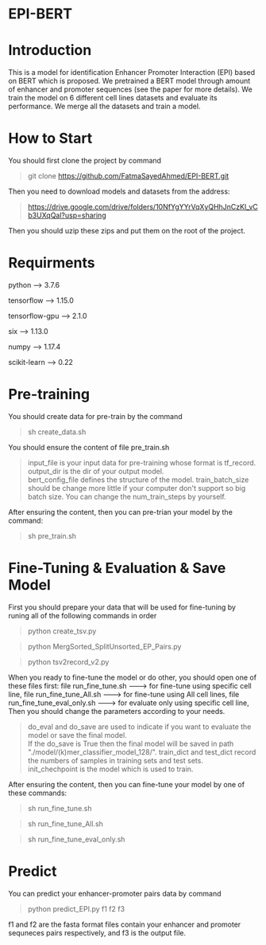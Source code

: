 # EPI-BERT

# Introduction
This is a model for identification Enhancer Promoter Interaction (EPI) based on BERT which is proposed.
We pretrained a BERT model through amount of enhancer and promoter sequences (see the paper for more details).
We train the model on 6 different cell lines datasets and evaluate its performance.
We merge all the datasets and train a model.
# How to Start
You should first clone the project by command
>git clone https://github.com/FatmaSayedAhmed/EPI-BERT.git

Then you need to download models and datasets from the address:
>https://drive.google.com/drive/folders/10NfYgYYrVqXyQHhJnCzKl_vCb3UXqQal?usp=sharing
 
Then you should uzip these zips and put them on the root of the project.

# Requirments 
python -->                    3.7.6

tensorflow -->                1.15.0

tensorflow-gpu -->            2.1.0

six -->                       1.13.0

numpy -->                     1.17.4

scikit-learn -->              0.22

# Pre-training
 
 You should create data for pre-train by the command
 >sh create_data.sh
 
You should ensure the content of file pre_train.sh
>input_file is your input data for pre-training whose format is tf_record.  
output_dir is the dir of your output model.  
bert_config_file defines the structure of the model.
train_batch_size should be change more little if your computer don't support so big batch size.
You can change the num_train_steps by yourself.

After ensuring the content, then you can pre-trian your model by the command:
>sh pre_train.sh

 # Fine-Tuning & Evaluation & Save Model
 First you should prepare your data that will be used for fine-tuning by runing all of the following commands in order
> python create_tsv.py 
  
> python MergSorted_SplitUnsorted_EP_Pairs.py
  
> python tsv2record_v2.py
 
 When you ready to fine-tune the model or do other, you should open one of these files first:
 file run_fine_tune.sh ---> for fine-tune using specific cell line,
 file run_fine_tune_All.sh ---> for fine-tune using All cell lines,
 file run_fine_tune_eval_only.sh ---> for evaluate only using specific cell line,
 Then you should change the parameters according to your needs.
> do_eval and do_save are used to indicate if you want to evaluate the model or save the final model.  
If the do_save is True then the final model will be saved in path "./model/(k)mer_classifier_model_128/".
train_dict and test_dict record the numbers of samples in training sets and test sets.  
init_chechpoint is the model which is used to train.

After ensuring the content, then you can fine-tune your model by one of these commands:
> sh run_fine_tune.sh
 
> sh run_fine_tune_All.sh
 
> sh run_fine_tune_eval_only.sh

# Predict
You can predict your enhancer-promoter pairs data by command
> python predict_EPI.py f1 f2 f3  


f1 and f2 are the fasta format files contain your enhancer and promoter sequneces pairs respectively, and f3 is the output file.


